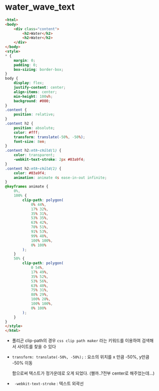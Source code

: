# water_wave_text

```html
<html>
<body>
	<div class="content">
        <h2>Water</h2>
        <h2>Water</h2>
    </div>
</body>
<style>
* {
    margin: 0;
    padding: 0;
    box-sizing: border-box;
}
body {
    display: flex;
    justify-content: center;
    align-items: center;
    min-height: 100vh;
    background: #000;
}
.content {
    position: relative;
}
.content h2 {
    position: absolute;
    color: #fff;
    transform: translate(-50%, -50%);
    font-size: 8em;
}
.content h2:nth-child(1) {
    color: transparent;
    -webkit-text-stroke: 2px #03a9f4;
}
.content h2:nth-child(2) {
    color: #03a9f4;
    animation: animate 4s ease-in-out infinite;
}
@keyframes animate {
    0%,
    100% {
        clip-path: polygon(
            0% 44%,
            17% 32%,
            35% 31%,
            53% 35%,
            63% 42%,
            78% 51%,
            91% 53%,
            99% 48%,
            100% 100%,
            0% 100%
        );
    }
    50% {
        clip-path: polygon(
            0 54%,
            17% 49%,
            35% 52%,
            53% 56%,
            63% 40%,
            75% 31%,
            88% 29%,
            100% 28%,
            100% 100%,
            0% 100%
        );
    }
}
</style>
</html> 
```

- 폴리곤 clip-path의 경우 `css clip path maker`  라는 키워드를 이용하여 검색해서 사이트를 찾을 수 있다

- `transform: translate(-50%, -50%);` : 요소의 위치를 x 만큼 -50%, y만큼 -50% 이동

  함으로써 텍스트가 정가운데로 오게 되었다. 
  (왤까..?전부 center로 해주었는데...)

- ` -webkit-text-stroke` : 텍스트 외곽선